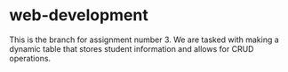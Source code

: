 # web-development

This is the branch for assignment number 3. We are tasked with making a dynamic table that stores student information and allows for CRUD operations. 
